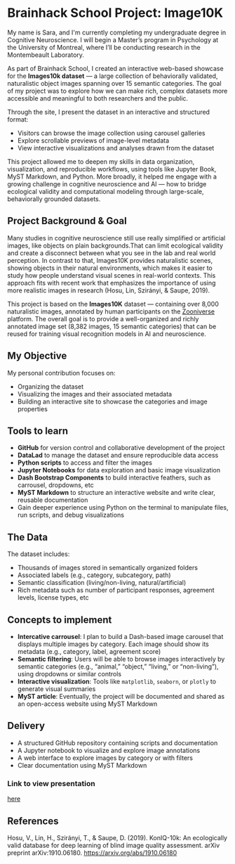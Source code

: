 # Brainhack School Project: Image10K
My name is Sara, and I'm currently completing my undergraduate degree in Cognitive Neuroscience. I will begin a Master’s program in Psychology at the University of Montreal, where I’ll be conducting research in the Montembeault Laboratory.

As part of Brainhack School, I created an interactive web-based showcase for the **Images10k dataset** — a large collection of behaviorally validated, naturalistic object images spanning over 15 semantic categories. The goal of my project was to explore how we can make rich, complex datasets more accessible and meaningful to both researchers and the public.

Through the site, I present the dataset in an interactive and structured format:

- Visitors can browse the image collection using carousel galleries
- Explore scrollable previews of image-level metadata
- View interactive visualizations and analyses drawn from the dataset

This project allowed me to deepen my skills in data organization, visualization, and reproducible workflows, using tools like Jupyter Book, MyST Markdown, and Python. More broadly, it helped me engage with a growing challenge in cognitive neuroscience and AI — how to bridge ecological validity and computational modeling through large-scale, behaviorally grounded datasets.


## Project Background & Goal
Many studies in cognitive neuroscience still use really simplified or artificial images, like objects on plain backgrounds.That can limit ecological validity and create a disconnect between what you see in the lab and real world perception. In contrast to that, Images10K provides naturalistic scenes, showing objects in their natural environments, which makes it easier to study how people understand visual scenes in real-world contexts. This approach fits with recent work that emphasizes the importance of using more realistic images in research (Hosu, Lin, Szirányi, & Saupe, 2019).

This project is based on the **Images10K** dataset — containing over 8,000 naturalistic images, annotated by human participants on the [Zooniverse](https://www.zooniverse.org/) platform. The overall goal is to provide a well-organized and richly annotated image set (8,382 images, 15 semantic categories) that can be reused for training visual recognition models in AI and neuroscience.

## My Objective
My personal contribution focuses on:
- Organizing the dataset
- Visualizing the images and their associated metadata
- Building an interactive site to showcase the categories and image properties


## Tools to learn
- **GitHub** for version control and collaborative development of the project
- **DataLad** to manage the dataset and ensure reproducible data access
- **Python scripts** to access and filter the images
- **Jupyter Notebooks** for data exploration and basic image visualization
- **Dash Bootstrap Components** to build interactive feathers, such as carrousel, dropdowns, etc
- **MyST Markdown** to structure an interactive website and write clear, reusable documentation
- Gain deeper experience using Python on the terminal to manipulate files, run scripts, and debug visualizations
  

##  The Data
The dataset includes:
- Thousands of images stored in semantically organized folders
- Associated labels (e.g., category, subcategory, path)
- Semantic classification (living/non-living, natural/artificial)
- Rich metadata such as number of participant responses, agreement levels, license types, etc


##  Concepts to implement
- **Intercative carrousel**: I plan to build a Dash-based image carousel that displays multiple images by category. Each image should show its metadata (e.g., category, label, agreement score)
- **Semantic filtering**: Users will be able to browse images interactively by semantic categories (e.g., “animal,” “object,” “living,” or “non-living”), using dropdowns or similar controls
- **Interactive visualization**: Tools like `matplotlib`, `seaborn`, or `plotly` to generate visual summaries
- **MyST article**: Eventually, the project will be documented and shared as an open-access website using MyST Markdown


##  Delivery
- A structured GitHub repository containing scripts and documentation
- A Jupyter notebook to visualize and explore image annotations
- A web interface to explore images by category or with filters
- Clear documentation using MyST Markdown
  
### Link to view presentation
[here](https://docs.google.com/presentation/d/1INdPO4mDrgXu64EogxEHda7Kbf1mZ-EG5l1t3ICp8UQ/edit?usp=sharing)  

## References
Hosu, V., Lin, H., Szirányi, T., & Saupe, D. (2019). KonIQ-10k: An ecologically valid database for deep learning of blind image quality assessment. arXiv preprint arXiv:1910.06180. https://arxiv.org/abs/1910.06180 
